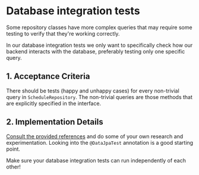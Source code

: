 # Database integration tests

Some repository classes have more complex queries that may require some testing to
verify that they're working correctly.

In our database integration tests we only want to specifically check how
our backend interacts with the database, preferably testing only one specific
query.

## 1. Acceptance Criteria

There should be tests (happy and unhappy cases) for every non-trivial query in
`ScheduleRepository`. The non-trivial queries are those methods that are explicitly
specified in the interface.

## 2. Implementation Details

[Consult the provided references](../../reference/testing/1%20-%20testing.md) and do
some of your own research and experimentation. Looking into the `@DataJpaTest` annotation
is a good starting point.

Make sure your database integration tests can run independently of each other!
